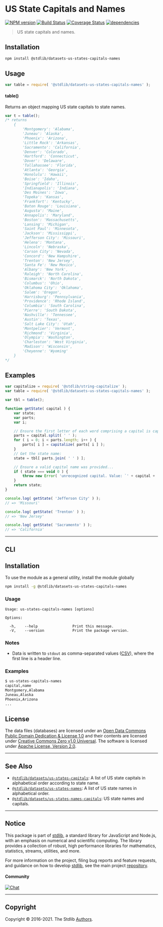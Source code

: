 <!--

@license Apache-2.0

Copyright (c) 2018 The Stdlib Authors.

Licensed under the Apache License, Version 2.0 (the "License");
you may not use this file except in compliance with the License.
You may obtain a copy of the License at

   http://www.apache.org/licenses/LICENSE-2.0

Unless required by applicable law or agreed to in writing, software
distributed under the License is distributed on an "AS IS" BASIS,
WITHOUT WARRANTIES OR CONDITIONS OF ANY KIND, either express or implied.
See the License for the specific language governing permissions and
limitations under the License.

-->

# US State Capitals and Names

[![NPM version][npm-image]][npm-url] [![Build Status][test-image]][test-url] [![Coverage Status][coverage-image]][coverage-url] [![dependencies][dependencies-image]][dependencies-url]

> US state capitals and names.

<section class="installation">

## Installation

```bash
npm install @stdlib/datasets-us-states-capitals-names
```

</section>

<section class="usage">

## Usage

```javascript
var table = require( '@stdlib/datasets-us-states-capitals-names' );
```

#### table()

Returns an object mapping US state capitals to state names.

```javascript
var t = table();
/* returns
    {
        'Montgomery': 'Alabama',
        'Juneau': 'Alaska',
        'Phoenix': 'Arizona',
        'Little Rock': 'Arkansas',
        'Sacramento': 'California',
        'Denver': 'Colorado',
        'Hartford': 'Connecticut',
        'Dover': 'Delaware',
        'Tallahassee': 'Florida',
        'Atlanta': 'Georgia',
        'Honolulu': 'Hawaii',
        'Boise': 'Idaho',
        'Springfield': 'Illinois',
        'Indianapolis': 'Indiana',
        'Des Moines': 'Iowa',
        'Topeka': 'Kansas',
        'Frankfort': 'Kentucky',
        'Baton Rouge': 'Louisiana',
        'Augusta': 'Maine',
        'Annapolis': 'Maryland',
        'Boston': 'Massachusetts',
        'Lansing': 'Michigan',
        'Saint Paul': 'Minnesota',
        'Jackson': 'Mississippi',
        'Jefferson City': 'Missouri',
        'Helena': 'Montana',
        'Lincoln': 'Nebraska',
        'Carson City': 'Nevada',
        'Concord': 'New Hampshire',
        'Trenton': 'New Jersey',
        'Santa Fe': 'New Mexico',
        'Albany': 'New York',
        'Raleigh': 'North Carolina',
        'Bismarck': 'North Dakota',
        'Columbus': 'Ohio',
        'Oklahoma City': 'Oklahoma',
        'Salem': 'Oregon',
        'Harrisburg': 'Pennsylvania',
        'Providence': 'Rhode Island',
        'Columbia': 'South Carolina',
        'Pierre': 'South Dakota',
        'Nashville': 'Tennessee',
        'Austin': 'Texas',
        'Salt Lake City': 'Utah',
        'Montpelier': 'Vermont',
        'Richmond': 'Virginia',
        'Olympia': 'Washington',
        'Charleston': 'West Virginia',
        'Madison': 'Wisconsin',
        'Cheyenne': 'Wyoming'
    }
*/
```

</section>

<!-- /.usage -->

<section class="examples">

## Examples

<!-- eslint no-undef: "error" -->

```javascript
var capitalize = require( '@stdlib/string-capitalize' );
var table = require( '@stdlib/datasets-us-states-capitals-names' );

var tbl = table();

function getState( capital ) {
    var state;
    var parts;
    var i;

    // Ensure the first letter of each word comprising a capital is capitalized...
    parts = capital.split( ' ' );
    for ( i = 0; i < parts.length; i++ ) {
        parts[ i ] = capitalize( parts[ i ] );
    }
    // Get the state name:
    state = tbl[ parts.join( ' ' ) ];

    // Ensure a valid capital name was provided...
    if ( state === void 0 ) {
        throw new Error( 'unrecognized capital. Value: `' + capital + '`.' );
    }
    return state;
}

console.log( getState( 'Jefferson City' ) );
// => 'Missouri'

console.log( getState( 'Trenton' ) );
// => 'New Jersey'

console.log( getState( 'Sacramento' ) );
// => 'California'
```

</section>

<!-- /.examples -->

* * *

<section class="cli">

## CLI

<section class="installation">

## Installation

To use the module as a general utility, install the module globally

```bash
npm install -g @stdlib/datasets-us-states-capitals-names
```

</section>

<section class="usage">

### Usage

```text
Usage: us-states-capitals-names [options]

Options:

  -h,    --help                Print this message.
  -V,    --version             Print the package version.
```

</section>

<!-- /.usage -->

<section class="notes">

### Notes

-   Data is written to `stdout` as comma-separated values ([CSV][csv]), where the first line is a header line.

</section>

<!-- /.notes -->

<section class="examples">

### Examples

```bash
$ us-states-capitals-names
capital,name
Montgomery,Alabama
Juneau,Alaska
Phoenix,Arizona
...
```

</section>

<!-- /.examples -->

</section>

<!-- /.cli -->

<!-- <license> -->

## License

The data files (databases) are licensed under an [Open Data Commons Public Domain Dedication & License 1.0][pddl-1.0] and their contents are licensed under [Creative Commons Zero v1.0 Universal][cc0]. The software is licensed under [Apache License, Version 2.0][apache-license].

<!-- </license> -->

<!-- Section for related `stdlib` packages. Do not manually edit this section, as it is automatically populated. -->

<section class="related">

* * *

## See Also

-   [`@stdlib/datasets/us-states-capitals`][@stdlib/datasets/us-states-capitals]: A list of US state capitals in alphabetical order according to state name.
-   [`@stdlib/datasets/us-states-names`][@stdlib/datasets/us-states-names]: A list of US state names in alphabetical order.
-   [`@stdlib/datasets/us-states-names-capitals`][@stdlib/datasets/us-states-names-capitals]: US state names and capitals.

</section>

<!-- /.related -->

<!-- Section for all links. Make sure to keep an empty line after the `section` element and another before the `/section` close. -->


<section class="main-repo" >

* * *

## Notice

This package is part of [stdlib][stdlib], a standard library for JavaScript and Node.js, with an emphasis on numerical and scientific computing. The library provides a collection of robust, high performance libraries for mathematics, statistics, streams, utilities, and more.

For more information on the project, filing bug reports and feature requests, and guidance on how to develop [stdlib][stdlib], see the main project [repository][stdlib].

#### Community

[![Chat][chat-image]][chat-url]

---

## Copyright

Copyright &copy; 2016-2021. The Stdlib [Authors][stdlib-authors].

</section>

<!-- /.stdlib -->

<!-- Section for all links. Make sure to keep an empty line after the `section` element and another before the `/section` close. -->

<section class="links">

[npm-image]: http://img.shields.io/npm/v/@stdlib/datasets-us-states-capitals-names.svg
[npm-url]: https://npmjs.org/package/@stdlib/datasets-us-states-capitals-names

[test-image]: https://github.com/stdlib-js/datasets-us-states-capitals-names/actions/workflows/test.yml/badge.svg
[test-url]: https://github.com/stdlib-js/datasets-us-states-capitals-names/actions/workflows/test.yml

[coverage-image]: https://img.shields.io/codecov/c/github/stdlib-js/datasets-us-states-capitals-names/main.svg
[coverage-url]: https://codecov.io/github/stdlib-js/datasets-us-states-capitals-names?branch=main

[dependencies-image]: https://img.shields.io/david/stdlib-js/datasets-us-states-capitals-names.svg
[dependencies-url]: https://david-dm.org/stdlib-js/datasets-us-states-capitals-names/main

[chat-image]: https://img.shields.io/gitter/room/stdlib-js/stdlib.svg
[chat-url]: https://gitter.im/stdlib-js/stdlib/

[stdlib]: https://github.com/stdlib-js/stdlib

[stdlib-authors]: https://github.com/stdlib-js/stdlib/graphs/contributors

[pddl-1.0]: http://opendatacommons.org/licenses/pddl/1.0/

[cc0]: https://creativecommons.org/publicdomain/zero/1.0

[apache-license]: https://www.apache.org/licenses/LICENSE-2.0

[csv]: https://tools.ietf.org/html/rfc4180

<!-- <related-links> -->

[@stdlib/datasets/us-states-capitals]: https://github.com/stdlib-js/datasets-us-states-capitals

[@stdlib/datasets/us-states-names]: https://github.com/stdlib-js/datasets-us-states-names

[@stdlib/datasets/us-states-names-capitals]: https://github.com/stdlib-js/datasets-us-states-names-capitals

<!-- </related-links> -->

</section>

<!-- /.links -->
